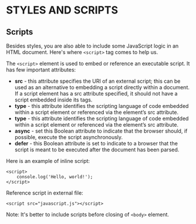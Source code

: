 # STYLES AND SCRIPTS

## Scripts

Besides styles, you are also able to include some JavaScript logic in an HTML document. Here's where `<script>` tag comes to help us.

The `<script>` element is used to embed or reference an executable script. It has few important attributes:

* **src** - this attribute specifies the URI of an external script; this can be used as an alternative to embedding a script directly within a document. If a script element has a src attribute specified, it should not have a script embedded inside its tags.
* **type** - this attribute identifies the scripting language of code embedded within a script element or referenced via the element’s src attribute.
* **type** - this attribute identifies the scripting language of code embedded within a script element or referenced via the element’s src attribute.
* **async** - set this Boolean attribute to indicate that the browser should, if possible, execute the script asynchronously.
* **defer** - this Boolean attribute is set to indicate to a browser that the script is meant to be executed after the document has been parsed.

Here is an example of inline script:

```markup
<script>
    console.log('Hello, world!');
</script>
```

Reference script in external file:

```markup
<script src="javascript.js"></script>
```

Note: It's better to include scripts before closing of `<body>` element.


